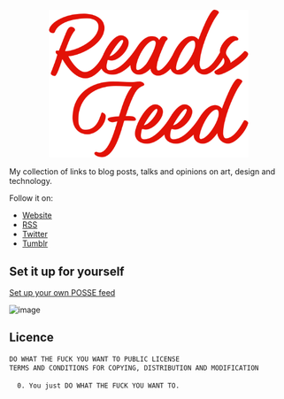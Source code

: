 <p align="center"><img src="theme/assets/logo.svg" style="width: 360px;" alt="Reads Feed"></p>

My collection of links to blog posts, talks and opinions on art, design and technology.

Follow it on:

- [Website](https://enes.in/feed)
- [RSS](https://enes.in/feed/feed.xml)
- [Twitter](https://twitter.com/reads_feed)
- [Tumblr](https://readsfeed.tumblr.com)

## Set it up for yourself

[Set up your own POSSE feed](misc/setup.md)

<img width="834" alt="image" src="https://github.com/scriptype/feed/assets/5516876/30ea4db1-10ad-40d2-a460-08a79d146fba">

## Licence
 
```
DO WHAT THE FUCK YOU WANT TO PUBLIC LICENSE
TERMS AND CONDITIONS FOR COPYING, DISTRIBUTION AND MODIFICATION

  0. You just DO WHAT THE FUCK YOU WANT TO.
```
